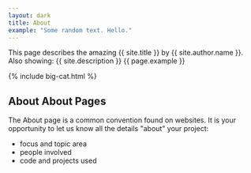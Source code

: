 ```yaml
---
layout: dark
title: About
example: "Some random text. Hello."
---
```


This page describes the amazing {{ site.title }} by {{ site.author.name }}. Also showing: {{ site.description }}
{{ page.example }}

{% include big-cat.html %}

## About About Pages

The About page is a common convention found on websites.
It is your opportunity to let us know all the details "about" your project:

- focus and topic area
- people involved
- code and projects used
